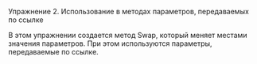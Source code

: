Упражнение 2. Использование в методах параметров, передаваемых по ссылке

В этом упражнении создается метод Swap, который меняет местами значения параметров. 
При этом используются параметры, передаваемые по ссылке.

